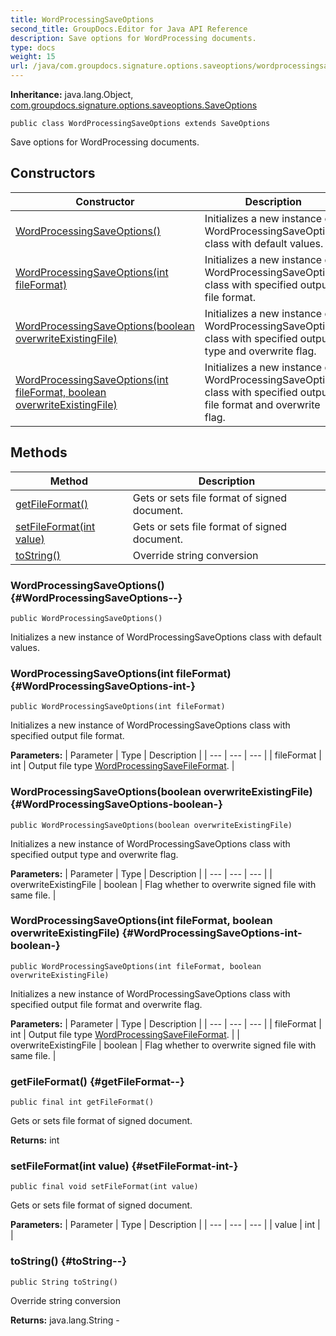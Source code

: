 ```yaml
---
title: WordProcessingSaveOptions
second_title: GroupDocs.Editor for Java API Reference
description: Save options for WordProcessing documents.
type: docs
weight: 15
url: /java/com.groupdocs.signature.options.saveoptions/wordprocessingsaveoptions/
---
```

**Inheritance:**
java.lang.Object, [com.groupdocs.signature.options.saveoptions.SaveOptions](../../com.groupdocs.signature.options.saveoptions/saveoptions)
```
public class WordProcessingSaveOptions extends SaveOptions
```

Save options for WordProcessing documents.
## Constructors

| Constructor | Description |
| --- | --- |
| [WordProcessingSaveOptions()](#WordProcessingSaveOptions--) | Initializes a new instance of WordProcessingSaveOptions class with default values. |
| [WordProcessingSaveOptions(int fileFormat)](#WordProcessingSaveOptions-int-) | Initializes a new instance of WordProcessingSaveOptions class with specified output file format. |
| [WordProcessingSaveOptions(boolean overwriteExistingFile)](#WordProcessingSaveOptions-boolean-) | Initializes a new instance of WordProcessingSaveOptions class with specified output type and overwrite flag. |
| [WordProcessingSaveOptions(int fileFormat, boolean overwriteExistingFile)](#WordProcessingSaveOptions-int-boolean-) | Initializes a new instance of WordProcessingSaveOptions class with specified output file format and overwrite flag. |
## Methods

| Method | Description |
| --- | --- |
| [getFileFormat()](#getFileFormat--) | Gets or sets file format of signed document. |
| [setFileFormat(int value)](#setFileFormat-int-) | Gets or sets file format of signed document. |
| [toString()](#toString--) | Override string conversion |
### WordProcessingSaveOptions() {#WordProcessingSaveOptions--}
```
public WordProcessingSaveOptions()
```


Initializes a new instance of WordProcessingSaveOptions class with default values.

### WordProcessingSaveOptions(int fileFormat) {#WordProcessingSaveOptions-int-}
```
public WordProcessingSaveOptions(int fileFormat)
```


Initializes a new instance of WordProcessingSaveOptions class with specified output file format.

**Parameters:**
| Parameter | Type | Description |
| --- | --- | --- |
| fileFormat | int | Output file type [WordProcessingSaveFileFormat](../../com.groupdocs.signature.domain.enums/wordprocessingsavefileformat). |

### WordProcessingSaveOptions(boolean overwriteExistingFile) {#WordProcessingSaveOptions-boolean-}
```
public WordProcessingSaveOptions(boolean overwriteExistingFile)
```


Initializes a new instance of WordProcessingSaveOptions class with specified output type and overwrite flag.

**Parameters:**
| Parameter | Type | Description |
| --- | --- | --- |
| overwriteExistingFile | boolean | Flag whether to overwrite signed file with same file. |

### WordProcessingSaveOptions(int fileFormat, boolean overwriteExistingFile) {#WordProcessingSaveOptions-int-boolean-}
```
public WordProcessingSaveOptions(int fileFormat, boolean overwriteExistingFile)
```


Initializes a new instance of WordProcessingSaveOptions class with specified output file format and overwrite flag.

**Parameters:**
| Parameter | Type | Description |
| --- | --- | --- |
| fileFormat | int | Output file type [WordProcessingSaveFileFormat](../../com.groupdocs.signature.domain.enums/wordprocessingsavefileformat). |
| overwriteExistingFile | boolean | Flag whether to overwrite signed file with same file. |

### getFileFormat() {#getFileFormat--}
```
public final int getFileFormat()
```


Gets or sets file format of signed document.

**Returns:**
int
### setFileFormat(int value) {#setFileFormat-int-}
```
public final void setFileFormat(int value)
```


Gets or sets file format of signed document.

**Parameters:**
| Parameter | Type | Description |
| --- | --- | --- |
| value | int |  |

### toString() {#toString--}
```
public String toString()
```


Override string conversion

**Returns:**
java.lang.String - 
